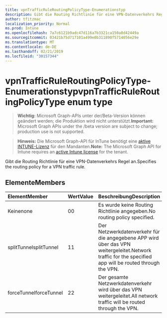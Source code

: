 ```yaml
---
title: vpnTrafficRuleRoutingPolicyType-Enumerationstyp
description: Gibt die Routing Richtlinie für eine VPN-Datenverkehrs Regel an.
author: tfitzmac
localization_priority: Normal
ms.prod: Intune
ms.openlocfilehash: 7a7c6121b9adc47d116a7b3321ca150a8d42449a
ms.sourcegitcommit: 03421b75d717101a499e0b311890f5714056e29e
ms.translationtype: MT
ms.contentlocale: de-DE
ms.lasthandoff: 02/21/2019
ms.locfileid: "30157344"
---
```

# <a name="vpntrafficruleroutingpolicytype-enum-type"></a><span data-ttu-id="0ca14-103">vpnTrafficRuleRoutingPolicyType-Enumerationstyp</span><span class="sxs-lookup"><span data-stu-id="0ca14-103">vpnTrafficRuleRoutingPolicyType enum type</span></span>

> <span data-ttu-id="0ca14-104">**Wichtig:** Microsoft Graph-APIs unter der/Beta-Version können geändert werden; die Produktion wird nicht unterstützt.</span><span class="sxs-lookup"><span data-stu-id="0ca14-104">**Important:** Microsoft Graph APIs under the /beta version are subject to change; production use is not supported.</span></span>

> <span data-ttu-id="0ca14-105">**Hinweis:** Die Microsoft Graph-API für InTune benötigt eine [aktive INTUNE-Lizenz](https://go.microsoft.com/fwlink/?linkid=839381) für den Mandanten.</span><span class="sxs-lookup"><span data-stu-id="0ca14-105">**Note:** The Microsoft Graph API for Intune requires an [active Intune license](https://go.microsoft.com/fwlink/?linkid=839381) for the tenant.</span></span>

<span data-ttu-id="0ca14-106">Gibt die Routing Richtlinie für eine VPN-Datenverkehrs Regel an.</span><span class="sxs-lookup"><span data-stu-id="0ca14-106">Specifies the routing policy for a VPN traffic rule.</span></span>

## <a name="members"></a><span data-ttu-id="0ca14-107">Elemente</span><span class="sxs-lookup"><span data-stu-id="0ca14-107">Members</span></span>
|<span data-ttu-id="0ca14-108">Element</span><span class="sxs-lookup"><span data-stu-id="0ca14-108">Member</span></span>|<span data-ttu-id="0ca14-109">Wert</span><span class="sxs-lookup"><span data-stu-id="0ca14-109">Value</span></span>|<span data-ttu-id="0ca14-110">Beschreibung</span><span class="sxs-lookup"><span data-stu-id="0ca14-110">Description</span></span>|
|:---|:---|:---|
|<span data-ttu-id="0ca14-111">Keine</span><span class="sxs-lookup"><span data-stu-id="0ca14-111">none</span></span>|<span data-ttu-id="0ca14-112">0</span><span class="sxs-lookup"><span data-stu-id="0ca14-112">0</span></span>|<span data-ttu-id="0ca14-113">Es wurde keine Routing Richtlinie angegeben.</span><span class="sxs-lookup"><span data-stu-id="0ca14-113">No routing policy specified.</span></span>|
|<span data-ttu-id="0ca14-114">splitTunnel</span><span class="sxs-lookup"><span data-stu-id="0ca14-114">splitTunnel</span></span>|<span data-ttu-id="0ca14-115">1</span><span class="sxs-lookup"><span data-stu-id="0ca14-115">1</span></span>|<span data-ttu-id="0ca14-116">Der Netzwerkdatenverkehr für die angegebene APP wird über das VPN weitergeleitet.</span><span class="sxs-lookup"><span data-stu-id="0ca14-116">Network traffic for the specified app will be routed through the VPN.</span></span>|
|<span data-ttu-id="0ca14-117">forceTunnel</span><span class="sxs-lookup"><span data-stu-id="0ca14-117">forceTunnel</span></span>|<span data-ttu-id="0ca14-118">2</span><span class="sxs-lookup"><span data-stu-id="0ca14-118">2</span></span>|<span data-ttu-id="0ca14-119">Der gesamte Netzwerkdatenverkehr wird über das VPN weitergeleitet.</span><span class="sxs-lookup"><span data-stu-id="0ca14-119">All network traffic will be routed through the VPN.</span></span>|




